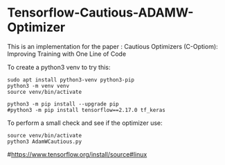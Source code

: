 # Tensorflow-Cautious-ADAMW-Optimizer

This is an implementation for the paper : Cautious Optimizers (C-Optiom): Improving Training with One Line of Code


To create a python3 venv to try this:
```
sudo apt install python3-venv python3-pip
python3 -m venv venv
source venv/bin/activate

python3 -m pip install --upgrade pip
#python3 -m pip install tensorflow==2.17.0 tf_keras

```

To perform a small check and see if the optimizer use:
```
source venv/bin/activate
python3 AdamWCautious.py
```

#https://www.tensorflow.org/install/source#linux

